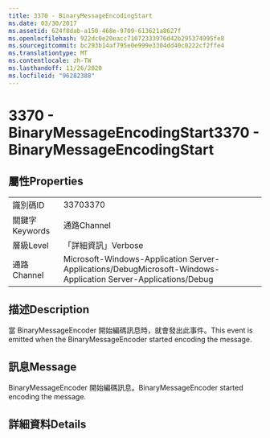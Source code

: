 ```yaml
---
title: 3370 - BinaryMessageEncodingStart
ms.date: 03/30/2017
ms.assetid: 624f8dab-a150-468e-9709-613621a8627f
ms.openlocfilehash: 922dc0e20eacc71072333976d42b295374995fe8
ms.sourcegitcommit: bc293b14af795e0e999e3304dd40c0222cf2ffe4
ms.translationtype: MT
ms.contentlocale: zh-TW
ms.lasthandoff: 11/26/2020
ms.locfileid: "96282388"
---
```

# <a name="3370---binarymessageencodingstart"></a><span data-ttu-id="f3314-102">3370 - BinaryMessageEncodingStart</span><span class="sxs-lookup"><span data-stu-id="f3314-102">3370 - BinaryMessageEncodingStart</span></span>

## <a name="properties"></a><span data-ttu-id="f3314-103">屬性</span><span class="sxs-lookup"><span data-stu-id="f3314-103">Properties</span></span>  
  
|||  
|-|-|  
|<span data-ttu-id="f3314-104">識別碼</span><span class="sxs-lookup"><span data-stu-id="f3314-104">ID</span></span>|<span data-ttu-id="f3314-105">3370</span><span class="sxs-lookup"><span data-stu-id="f3314-105">3370</span></span>|  
|<span data-ttu-id="f3314-106">關鍵字</span><span class="sxs-lookup"><span data-stu-id="f3314-106">Keywords</span></span>|<span data-ttu-id="f3314-107">通路</span><span class="sxs-lookup"><span data-stu-id="f3314-107">Channel</span></span>|  
|<span data-ttu-id="f3314-108">層級</span><span class="sxs-lookup"><span data-stu-id="f3314-108">Level</span></span>|<span data-ttu-id="f3314-109">「詳細資訊」</span><span class="sxs-lookup"><span data-stu-id="f3314-109">Verbose</span></span>|  
|<span data-ttu-id="f3314-110">通路</span><span class="sxs-lookup"><span data-stu-id="f3314-110">Channel</span></span>|<span data-ttu-id="f3314-111">Microsoft-Windows-Application Server-Applications/Debug</span><span class="sxs-lookup"><span data-stu-id="f3314-111">Microsoft-Windows-Application Server-Applications/Debug</span></span>|  
  
## <a name="description"></a><span data-ttu-id="f3314-112">描述</span><span class="sxs-lookup"><span data-stu-id="f3314-112">Description</span></span>  

 <span data-ttu-id="f3314-113">當 BinaryMessageEncoder 開始編碼訊息時，就會發出此事件。</span><span class="sxs-lookup"><span data-stu-id="f3314-113">This event is emitted when the BinaryMessageEncoder started encoding the message.</span></span>  
  
## <a name="message"></a><span data-ttu-id="f3314-114">訊息</span><span class="sxs-lookup"><span data-stu-id="f3314-114">Message</span></span>  

 <span data-ttu-id="f3314-115">BinaryMessageEncoder 開始編碼訊息。</span><span class="sxs-lookup"><span data-stu-id="f3314-115">BinaryMessageEncoder started encoding the message.</span></span>  
  
## <a name="details"></a><span data-ttu-id="f3314-116">詳細資料</span><span class="sxs-lookup"><span data-stu-id="f3314-116">Details</span></span>
